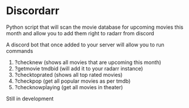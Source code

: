 # Discordarr
Python script that will scan the movie database for upcoming movies this month and allow you to add them right to radarr from discord

A discord bot that once added to your server will allow you to run commands
1. ?checknew (shows all movies that are upcoming this month)
2. ?getmovie tmdbid (will add it to your radarr instance)
3. ?checktoprated (shows all top rated movies)
4. ?checkpop (get all popular movies as per tmdb)
5. ?checknowplaying (get all movies in theater)

Still in development
